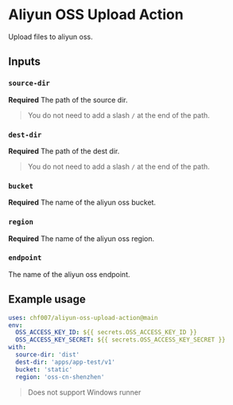 # Aliyun OSS Upload Action

Upload files to aliyun oss.

## Inputs

### `source-dir`

**Required** The path of the source dir.

> You do not need to add a slash `/` at the end of the path.

### `dest-dir`

**Required** The path of the dest dir.

> You do not need to add a slash `/` at the end of the path.

### `bucket`

**Required** The name of the aliyun oss bucket.

### `region`

**Required** The name of the aliyun oss region.

### `endpoint`

The name of the aliyun oss endpoint.

## Example usage

```yaml
uses: chf007/aliyun-oss-upload-action@main
env:
  OSS_ACCESS_KEY_ID: ${{ secrets.OSS_ACCESS_KEY_ID }}
  OSS_ACCESS_KEY_SECRET: ${{ secrets.OSS_ACCESS_KEY_SECRET }}
with:
  source-dir: 'dist'
  dest-dir: 'apps/app-test/v1'
  bucket: 'static'
  region: 'oss-cn-shenzhen'
```

> Does not support Windows runner
